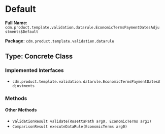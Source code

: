 # Default

**Full Name:** `cdm.product.template.validation.datarule.EconomicTermsPaymentDatesAdjustments$Default`

**Package:** `cdm.product.template.validation.datarule`

## Type: Concrete Class

### Implemented Interfaces

- `cdm.product.template.validation.datarule.EconomicTermsPaymentDatesAdjustments`

### Methods

#### Other Methods

- `ValidationResult validate(RosettaPath arg0, EconomicTerms arg1)`
- `ComparisonResult executeDataRule(EconomicTerms arg0)`

